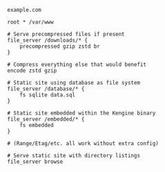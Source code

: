 <script>
ready(() => {
	let startElement, endElement;

	startElement = findWithContent('.ex-fs pre.chroma code span.line', 'file_server /downloads/* {');
	endElement = findNextText(startElement, '}');
	wrapRangeWithSpan(startElement, endElement, 'rollover-compress rollover-blue');

	startElement = findWithContent('.ex-fs pre.chroma code span', 'encode');
	endElement = findNextText(startElement, 'gzip');
	wrapRangeWithSpan(startElement, endElement, 'rollover-compress rollover-blue');

	startElement = findWithContent('.ex-fs pre.chroma code span.line', 'file_server /database/* {');
	endElement = findNextText(startElement, '}');
	wrapRangeWithSpan(startElement, endElement, 'rollover-vfs rollover-green');

	startElement = findWithContent('.ex-fs pre.chroma code span.line', 'file_server /embedded/* {');
	endElement = findNextText(startElement, '}');
	wrapRangeWithSpan(startElement, endElement, 'rollover-vfs rollover-green');

	startElement = findWithContent('.ex-fs pre.chroma code span', '# (Range/Etag/etc. all work without extra config)');
	wrapRangeWithSpan(startElement, startElement, 'rollover-range rollover-yellow');

	startElement = findWithContent('.ex-fs pre.chroma code span', 'file_server');
	endElement = findNextText(startElement, 'browse');
	wrapRangeWithSpan(startElement, endElement, 'rollover-browse rollover-purple');

	window.$_('.ex-fs code').classList.add('light');
});
</script>

<div class="ex-fs">

```kengine
example.com

root * /var/www

# Serve precompressed files if present
file_server /downloads/* {
	precompressed gzip zstd br
}

# Compress everything else that would benefit
encode zstd gzip

# Static site using database as file system
file_server /database/* {
	fs sqlite data.sql
}

# Static site embedded within the Kengine binary
file_server /embedded/* {
	fs embedded
}

# (Range/Etag/etc. all work without extra config)

# Serve static site with directory listings
file_server browse
```

</div>
